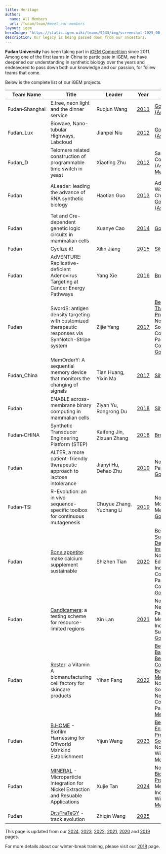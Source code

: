 ```yaml
---
title: Heritage
author:
  name: All Members
  url: /fudan/team/#meet-our-members
layout: igem
heroImage: "https://static.igem.wiki/teams/5643/img/screenshot-2025-08-06-at-21-23-43.webp"
description: Our legacy is being passed down from our ancestors.
---
```


<strong>Fudan University</strong> has been taking part in [iGEM Competition](https://old.igem.org/Timeline) since 2011. Among one of the first teams in China to participate in iGEM, we have deepened our understanding in synthetic biology over the years and endeavored to pass down both our knowledge and our passion, for follew teams that come.

Below is the complete list of our iGEM projects.

<table>
  <thead><tr><th>Team&#160;Name</th><th>Title</th><th>Leader</th><th>Year</th><th>Awards</th><th>Social</th></tr></thead>
  <tbody>
    <tr><td>Fudan&#8209;Shanghai</td><td>E.tree, neon light and the dinner service</td><td>Ruojun&#160;Wang</td><td><a href="https://teams.igem.org/604" rel="noreferrer" target="_blank">2011</a></td>
      <td><a href="https://2011.igem.org/Regions/Asia/Jamboree" target="_blank">Gold Medal (Asia)</a></td>
      <td></td></tr>
    <tr><td>Fudan_Lux</td><td>Biowave, Nano-tubular Highways, Labcloud</td><td>Jianpei&#160;Niu</td><td><a href="https://teams.igem.org/785" rel="noreferrer" target="_blank">2012</a></td>
      <td><a href="https://2012.igem.org/Regions/Asia/Jamboree" target="_blank">Gold Medal (Asia)</a></td>
      <td></td></tr>
    <tr><td>Fudan_D</td><td>Telomere related construction of programmable time switch in yeast</td><td>Xiaoting&#160;Zhu</td><td><a href="https://teams.igem.org/798" rel="noreferrer" target="_blank">2012</a></td>
      <td>Safety Commendation (Asia); <a href="https://2012.igem.org/Regions/Asia/Jamboree" target="_blank">Silver Medal (Asia)</a></td>
      <td><a href="https://twitter.com/FDU_iGEM" target="_blank">FDU_iGEM</a></td></tr>
    <tr><td>Fudan</td><td>ALeader: leading the advance of RNA synthetic biology</td><td>Haotian&#160;Guo</td><td><a href="https://teams.igem.org/1100" rel="noreferrer" target="_blank">2013</a></td>
      <td>Advance to World Championship; <a href="https://2013.igem.org/Asia" target="_blank">Gold Medal (Asia)</a></td>
      <td></td></tr>
    <tr><td>Fudan</td><td>Tet and Cre-dependent genetic logic circuits in mammalian cells</td><td>Xuanye&#160;Cao</td><td><a href="https://teams.igem.org/1440" rel="noreferrer" target="_blank">2014</a></td>
      <td><a href="https://old.igem.org/2014_Results" target="_blank">Gold Medal</a></td>
      <td></td></tr>
    <tr><td>Fudan</td><td>Cyclize it!</td><td>Xilin&#160;Jiang</td><td><a href="https://teams.igem.org/1777" rel="noreferrer" target="_blank">2015</a></td>
      <td><a href="https://old.igem.org/Results?year=2015&name=Championship&division=igem" target="_blank">Silver Medal</a></td>
      <td></td></tr>
    <tr><td>Fudan</td><td>AdVENTURE: Replicative-deficient Adenovirus Targeting at Cancer Energy Pathways</td><td>Yang&#160;Xie</td><td><a href="https://teams.igem.org/1925" rel="noreferrer" target="_blank">2016</a></td>
      <td><a href="https://2016.igem.org/Results" target="_blank">Bronze Medal</a></td>
      <td></td></tr>
    <tr><td>Fudan</td><td>SwordS: antigen density targeting with customized therapeutic responses via SynNotch-Stripe system</td><td>Zijie&#160;Yang</td><td><a href="https://teams.igem.org/2446" rel="noreferrer" target="_blank">2017</a></td>
      <td><a href="https://2017.igem.org/Competition/Results" target="_blank">Best Therapeutics Project</a>; Nominated for Software, New Composite Part, Part Collection; <a href="https://2017.igem.org/Competition/Results" target="_blank">Gold Medal</a></td>
      <td><a href="https://mp.weixin.qq.com/s/onttQywMRT1hheIa9-4O9A" target="_blank">Fudan_iGEM</a></td></tr>
    <tr><td>Fudan_China</td><td>MemOrderY: A sequential memory device that monitors the changing of signals</td><td>Tian&#160;Huang, Yixin&#160;Ma</td><td><a href="https://teams.igem.org/2460" rel="noreferrer" target="_blank">2017</a></td>
      <td><a href="https://2017.igem.org/Competition/Results" target="_blank">Silver Medal</a></td>
      <td></td></tr>
    <tr><td>Fudan</td><td>ENABLE across-membrane binary computing in mammalian cells</td><td>Ziyan&#160;Yu, Rongrong&#160;Du</td><td><a href="https://teams.igem.org/2549" rel="noreferrer" target="_blank">2018</a></td>
      <td><a href="https://2018.igem.org/Competition/Results" target="_blank">Silver Medal</a></td>
      <td><a href="https://mp.weixin.qq.com/mp/appmsgalbum?__biz=MzU2ODA2MTY1MQ==&action=getalbum&album_id=1532917925110710272#wechat_redirect" target="_blank">Fudan_iGEM</a></td></tr>
    <tr><td>Fudan&#8209;CHINA</td><td>Synthetic Transducer Engineering Platform (STEP)</td><td>Kaifeng&#160;Jin, Zixuan&#160;Zhang</td><td><a href="https://teams.igem.org/2886" rel="noreferrer" target="_blank">2018</a></td>
      <td><a href="https://2018.igem.org/Competition/Results" target="_blank">Bronze Medal</a></td>
      <td></td></tr>
    <tr><td>Fudan</td><td>ALTER, a more patient-friendly therapeutic approach to lactose intolerance</td><td>Jianyi&#160;Hu, Dehao&#160;Zhu</td><td><a href="https://teams.igem.org/3245" rel="noreferrer" target="_blank">2019</a></td>
      <td>Nominated for Part Collection; <a href="https://2019.igem.org/Competition/Results" target="_blank">Gold Medal</a></td>
      <!-- https://old.igem.org/Results?year=2019&division=igem -->
      <td><a href="https://twitter.com/IgemF" target="_blank">IgemF</a></td></tr>
    <tr><td>Fudan&#8209;TSI</td><td>R-Evolution: an in vivo sequence-specific toolbox for continuous mutagenesis</td><td>Chuyue&#160;Zhang, Yuchang&#160;Li</td><td><a href="https://teams.igem.org/3257" rel="noreferrer" target="_blank">2019</a></td>
      <td>Nominated for Model, Measurement; <a href="https://2019.igem.org/Competition/Results" target="_blank">Gold Medal</a></td>
      <td><a href="https://mp.weixin.qq.com/mp/appmsgalbum?__biz=MzU2ODA2MTY1MQ==&action=getalbum&album_id=1532913710640496641#wechat_redirect" target="_blank">Fudan_iGEM</a></td></tr>
    <tr><td>Fudan</td><td><a href="https://video.igem.org/w/g5dMeUWTQR7epNvkBJ41Xd" target="_blank">Bone appetite</a>: make calcium supplement sustainable</td><td>Shizhen&#160;Tian</td><td><a href="https://teams.igem.org/3606" rel="noreferrer" target="_blank">2020</a></td>
      <td><a href="https://2020.igem.org/Competition/Results" target="_blank">Best Sustainable Development Impact</a>; Nominated for Education, Inclusive, New Compositie Part, Part Collection; <a href="https://2020.igem.org/Competition/Results" target="_blank">Gold Medal</a></td>
      <!-- https://old.igem.org/Results?year=2020&division=igem -->
      <td><a href="https://mp.weixin.qq.com/mp/appmsgalbum?__biz=MzU2ODA2MTY1MQ==&action=getalbum&album_id=3138242312792342532#wechat_redirect" target="_blank">Fudan_iGEM</a></td></tr>
    <tr><td>Fudan</td><td><a href="https://video.igem.org/w/7nsVni1Fc2HXbewZ6U3quV" target="_blank">Candicamera</a>: a testing scheme for resource-limited regions</td><td>Xin&#160;Lan</td><td><a href="https://teams.igem.org/3790" rel="noreferrer" target="_blank">2021</a></td>
      <td>Nominated for New Basic Part, Measurement, Inclusivity, Sustainability; <a href="https://jamboree.igem.org/2021/results" target="_blank">Gold Medal</a></td>
      <!-- https://old.igem.org/Results?year=2021&division=igem -->
      <td><a href="https://mp.weixin.qq.com/mp/appmsgalbum?__biz=MzU2ODA2MTY1MQ==&action=getalbum&album_id=1875055113929588737#wechat_redirect" target="_blank">Fudan_iGEM</a></td></tr>
    <tr><td>Fudan</td><td><a href="https://video.igem.org/w/5iD5aPZDNkiiezQcNeH42o" target="_blank">Rester</a>: a Vitamin A biomanufacturing cell factory for skincare products</td><td>Yihan&#160;Fang</td><td><a href="https://teams.igem.org/4162" rel="noreferrer" target="_blank">2022</a></td>
      <td><a href="https://jamboree.igem.org/2022/results/special-prizes#best-new-basic-part" target="_blank">Best New Basic Part</a>, <a href="https://jamboree.igem.org/2022/results/special-prizes#best-part-collection" target="_blank">Best Part Collection</a>, <a href="https://jamboree.igem.org/2022/results/special-prizes#best-measurement" target="_blank">Best Measurement</a>; Nominated for Software Tool, New Compositie Part; <a href="https://jamboree.igem.org/2022/results#medals" target="_blank">Gold Medal</a></td>
      <td><a href="https://mp.weixin.qq.com/mp/appmsgalbum?__biz=MzU2ODA2MTY1MQ==&action=getalbum&album_id=3138238705355358214#wechat_redirect" target="_blank">Fudan_iGEM</a></td></tr>
    <tr><td>Fudan</td><td><a href="https://video.igem.org/w/r8AoMzrsD8vA6cKcgCZ156" target="_blank">B.HOME</a> - Biofilm Harnessing for Offworld Mankind Establishment</td><td>Yijun&#160;Wang</td><td><a href="https://teams.igem.org/4765" rel="noreferrer" target="_blank">2023</a></td>
      <td><a href="https://jamboree.igem.org/2023/results/village-awards#environment" target="_blank">Best Environment Project</a>, <a href="https://jamboree.igem.org/2023/results/special-prizes#best-software-tool" target="_blank">Best Software Tool</a>; Nominated for Wiki; <a href="https://jamboree.igem.org/2023/results#medals" target="_blank">Gold Medal</a></td>
      <td><a href="https://mp.weixin.qq.com/mp/appmsgalbum?__biz=MzU2ODA2MTY1MQ==&action=getalbum&album_id=3018641261198737410#wechat_redirect" target="_blank">Fudan_iGEM</a></td></tr>
    <tr><td>Fudan</td><td><a href="https://video.igem.org/w/nri1zca7eHRFtGVEZWxfqe" target="_blank">MINERAL</a> - Microparticle Integration for Nickel Extraction and Resuable Applications</td><td>Xujie&#160;Tan</td><td><a href="https://teams.igem.org/5115" rel="noreferrer" target="_blank">2024</a></td>
      <td>Nominated for <a href="https://jamboree.igem.org/2024/results/village-awards#bioremediation" target="_blank">Bioremediation Project</a>, Measurement, Inculsivity, Wiki; <a href="https://jamboree.igem.org/2024/results/medals" target="_blank">Gold Medal</a></td>
      <td><a href="https://mp.weixin.qq.com/mp/appmsgalbum?__biz=MzU2ODA2MTY1MQ==&action=getalbum&album_id=3322758862575403011#wechat_redirect" target="_blank">Fudan_iGEM</a></td></tr>
    <tr><td>Fudan</td><td><a href="https://video.igem.org/w/nri1zca7eHRFtGVEZWxfqe" target="_blank">Dr.sTraTeGY</a> - track evolution</td><td>Zhiqin&#160;Wang</td><td><a href="https://teams.igem.org/5643" rel="noreferrer" target="_blank">2025</a></td>
      <td><a href="https://jamboree.igem.org/2025/results/village-awards#" target="_blank"></a><a href="https://jamboree.igem.org/2025/results/medals" target="_blank"></a></td>
      <td><a href="https://mp.weixin.qq.com/mp/appmsgalbum?__biz=MzU2ODA2MTY1MQ==&action=getalbum&album_id=3718300648232550407#wechat_redirect" target="_blank">Fudan_iGEM</a></td></tr>
  </tbody>
</table>

This page is updated from our [2024](https://2024.igem.wiki/fudan/heritage/), [2023](https://2023.igem.wiki/fudan/heritage/), [2022](https://2022.igem.wiki/fudan/heritage), [2021](https://2021.igem.org/Team:Fudan/Heritage), [2020](https://2020.igem.org/Team:Fudan/Heritage) and [2019](https://2019.igem.org/Team:Fudan-TSI/Heritage) pages.

For more details about our winter-break training, please visit our [2018](https://2018.igem.org/Team:Fudan/Heritage) page.
